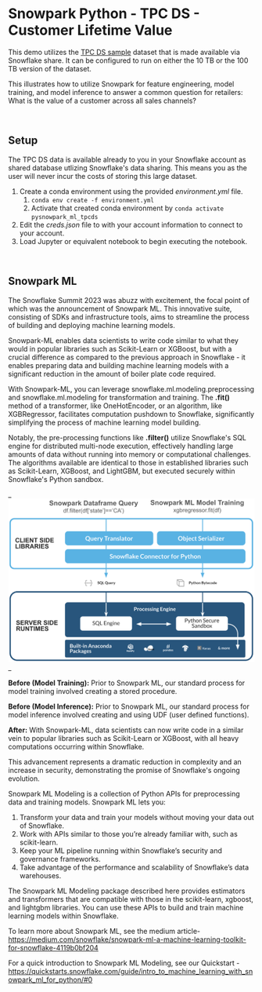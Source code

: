# Snowpark Python - TPC DS  - Customer Lifetime Value

This demo utilizes the [TPC DS sample](https://docs.snowflake.com/en/user-guide/sample-data-tpcds.html) dataset that is made available via  Snowflake share. It can be configured to run on either the 10 TB or the 100 TB version of the dataset.

This illustrates how to utilize Snowpark for feature engineering, model training, and model inference to answer a common question for retailers: What is the value of a customer across all sales channels?

&nbsp;  
## Setup

The TPC DS data is available already to you in your Snowflake account as shared database utlizing Snowflake's data sharing. This means you as the user will never incur the costs of storing this large dataset.

 1. Create a conda environment using the provided *environment.yml* file.
    1. `conda env create -f environment.yml `
    2. Activate that created conda environment by `conda activate pysnowpark_ml_tpcds`
 2. Edit the *creds.json* file to with your account information to connect to your account.
 3. Load Jupyter or equivalent notebook to begin executing the notebook.

&nbsp;  
## Snowpark ML

The Snowflake Summit 2023 was abuzz with excitement, the focal point of which was the announcement of Snowpark ML. This innovative suite, consisting of SDKs and infrastructure tools, aims to streamline the process of building and deploying machine learning models.

Snowpark-ML enables data scientists to write code similar to what they would in popular libraries such as Scikit-Learn or XGBoost, but with a crucial difference as compared to the previous approach in Snowflake - it enables preparing data and building machine learning models with a significant reduction in the amount of boiler plate code required.

With Snowpark-ML, you can leverage snowflake.ml.modeling.preprocessing and snowflake.ml.modeling for transformation and training. The **.fit()** method of a transformer, like OneHotEncoder, or an algorithm, like XGBRegressor, facilitates computation pushdown to Snowflake, significantly simplifying the process of machine learning model building.

Notably, the pre-processing functions like **.filter()** utilize Snowflake's SQL engine for distributed multi-node execution, effectively handling large amounts of data without running into memory or computational challenges. The algorithms available are identical to those in established libraries such as Scikit-Learn, XGBoost, and LightGBM, but executed securely within Snowflake's Python sandbox.  


_
![Snowflake ML Concept](./snowflakeml.png) 
_


**Before (Model Training):** Prior to Snowpark ML, our standard process for model training involved creating a stored procedure.

**Before (Model Inference):** Prior to Snowpark ML, our standard process for model inference involved creating and using UDF (user defined functions).

**After:** With Snowpark-ML, data scientists can now write code in a similar vein to popular libraries such as Scikit-Learn or XGBoost, with all heavy computations occurring within Snowflake.

This advancement represents a dramatic reduction in complexity and an increase in security, demonstrating the promise of Snowflake's ongoing evolution.

Snowpark ML Modeling is a collection of Python APIs for preprocessing data and training models. Snowpark ML lets you:
1. Transform your data and train your models without moving your data out of Snowflake.
2. Work with APIs similar to those you’re already familiar with, such as scikit-learn.
3. Keep your ML pipeline running within Snowflake’s security and governance frameworks.
4. Take advantage of the performance and scalability of Snowflake’s data warehouses.

The Snowpark ML Modeling package described here provides estimators and transformers that are compatible with those in the scikit-learn, xgboost, and lightgbm libraries. You can use these APIs to build and train machine learning models within Snowflake.

To learn more about Snowpark ML, see the medium article-
https://medium.com/snowflake/snowpark-ml-a-machine-learning-toolkit-for-snowflake-4119b0bf204

For a quick introduction to Snowpark ML Modeling, see our Quickstart -
https://quickstarts.snowflake.com/guide/intro_to_machine_learning_with_snowpark_ml_for_python/#0

&nbsp; 